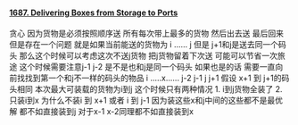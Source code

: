 #### [1687. Delivering Boxes from Storage to Ports](https://leetcode.cn/problems/delivering-boxes-from-storage-to-ports/)
贪心 因为货物是必须按照顺序送 所有每次带上最多的货物 然后出去送 最后回来 但是存在一个问题 就是如果当前能送的货物为 i ...... j 但是 j+1和j是送去同一个码头 那么这个时候可以考虑这次不送j货物 把j货物留着下次送 可能可以节省一次旅途 这个时候需要注意j-1 j-2 是不是也和j是同一个码头 如果也是的话 需要一直向前找找到第一个和j不一样的码头的物品 
 i .....x...... j-2  j-1  j  j+1
假设 x+1 到 j+1的码头相同 本次最大可装载的货物为i到j 
这个时候只有两种情况 1. i到j货物全装了 2. 只装i到x 
为什么不装i 到 x+1 或者 i 到 j-1 因为装这些x和j中间的这些都不是最优解 都不如直接装到j  对于x-1 x-2同理都不如直接装到x
              
<!--stackedit_data:
eyJoaXN0b3J5IjpbLTE5MTAxNTYyODVdfQ==
-->